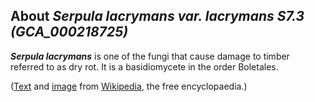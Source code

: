 About *Serpula lacrymans var. lacrymans S7.3 (GCA\_000218725)* 
--------------------------------------------------------------



***Serpula lacrymans*** is one of the fungi that cause damage to timber
referred to as dry rot. It is a basidiomycete in the order Boletales.

([Text](http://en.wikipedia.org/wiki/Serpula_lacrymans) and
[image](https://commons.wikimedia.org/wiki/File:Hausschwamm.jpg) from
[Wikipedia](http://en.wikipedia.org/), the free encyclopaedia.)

